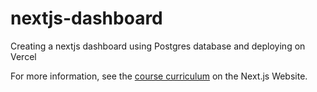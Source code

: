 # nextjs-dashboard
Creating a nextjs dashboard using Postgres database and deploying on Vercel

For more information, see the [course curriculum](https://nextjs.org/learn) on the Next.js Website.
